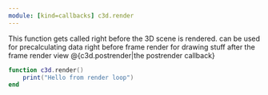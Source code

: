 ```yaml
---
module: [kind=callbacks] c3d.render
---
```


This function gets called right before the 3D scene is rendered.
can be used for precalculating data right before frame render
for drawing stuff after the frame render view @{c3d.postrender|the postrender callback}

```lua
function c3d.render()
    print("Hello from render loop")
end
```